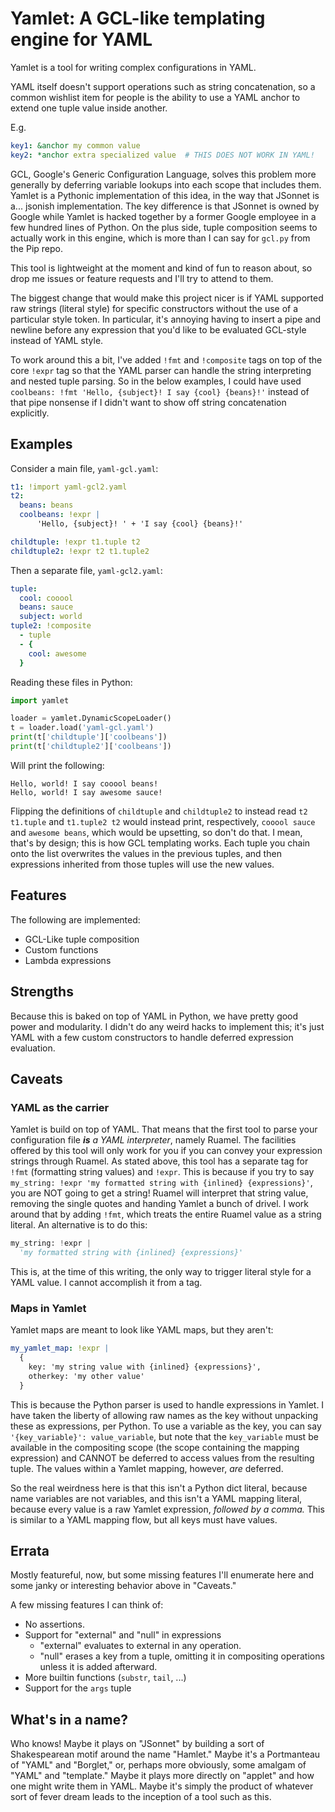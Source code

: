 # Yamlet: A GCL-like templating engine for YAML

Yamlet is a tool for writing complex configurations in YAML.

YAML itself doesn't support operations such as string concatenation,
so a common wishlist item for people is the ability to use a YAML anchor
to extend one tuple value inside another.

E.g.
```yaml
key1: &anchor my common value
key2: *anchor extra specialized value  # THIS DOES NOT WORK IN YAML!
```

GCL, Google's Generic Configuration Language, solves this problem more
generally by deferring variable lookups into each scope that includes
them. Yamlet is a Pythonic implementation of this idea, in the way that
JSonnet is a... jsonish implementation. The key difference is that JSonnet
is owned by Google while Yamlet is hacked together by a former Google
employee in a few hundred lines of Python. On the plus side, tuple
composition seems to actually work in this engine, which is more than
I can say for `gcl.py` from the Pip repo.

This tool is lightweight at the moment and kind of fun to reason about,
so drop me issues or feature requests and I'll try to attend to them.

The biggest change that would make this project nicer is if YAML supported
raw strings (literal style) for specific constructors without the use of a
particular style token. In particular, it's annoying having to insert a
pipe and newline before any expression that you'd like to be evaluated
GCL-style instead of YAML style.

To work around this a bit, I've added `!fmt` and `!composite` tags on top of
the core `!expr` tag so that the YAML parser can handle the string interpreting
and nested tuple parsing. So in the below examples, I could have used
`coolbeans: !fmt 'Hello, {subject}! I say {cool} {beans}!'` instead of that
pipe nonsense if I didn't want to show off string concatenation explicitly.

## Examples
Consider a main file, `yaml-gcl.yaml`:
```yaml
t1: !import yaml-gcl2.yaml
t2:
  beans: beans
  coolbeans: !expr |
      'Hello, {subject}! ' + 'I say {cool} {beans}!'

childtuple: !expr t1.tuple t2
childtuple2: !expr t2 t1.tuple2
```

Then a separate file, `yaml-gcl2.yaml`:
```yaml
tuple:
  cool: cooool
  beans: sauce
  subject: world
tuple2: !composite
  - tuple
  - {
    cool: awesome
  }
```

Reading these files in Python:
```python
import yamlet

loader = yamlet.DynamicScopeLoader()
t = loader.load('yaml-gcl.yaml')
print(t['childtuple']['coolbeans'])
print(t['childtuple2']['coolbeans'])
```

Will print the following:
```
Hello, world! I say cooool beans!
Hello, world! I say awesome sauce!
```

Flipping the definitions of `childtuple` and `childtuple2` to instead read
`t2 t1.tuple` and `t1.tuple2 t2` would instead print, respectively,
`cooool sauce` and `awesome beans`, which would be upsetting, so don't do that.
I mean, that's by design; this is how GCL templating works. Each tuple you
chain onto the list overwrites the values in the previous tuples, and then
expressions inherited from those tuples will use the new values.


## Features
The following are implemented:
- GCL-Like tuple composition
- Custom functions
- Lambda expressions

## Strengths
Because this is baked on top of YAML in Python, we have pretty good power and
modularity. I didn't do any weird hacks to implement this; it's just YAML with
a few custom constructors to handle deferred expression evaluation.

## Caveats
### YAML as the carrier
Yamlet is build on top of YAML. That means that the first tool to parse your
configuration file ***is** a YAML interpreter*, namely Ruamel. The facilities
offered by this tool will only work for you if you can convey your expression
strings through Ruamel. As stated above, this tool has a separate tag for `!fmt`
(formatting string values) and `!expr`. This is because if you try to say
`my_string: !expr 'my formatted string with {inlined} {expressions}'`, you are
NOT going to get a string! Ruamel will interpret that string value, removing
the single quotes and handing Yamlet a bunch of drivel. I work around that by
adding `!fmt`, which treats the entire Ruamel value as a string literal.
An alternative is to do this:
```python
my_string: !expr |
  'my formatted string with {inlined} {expressions}'
```

This is, at the time of this writing, the only way to trigger literal style for
a YAML value. I cannot accomplish it from a tag.

### Maps in Yamlet
Yamlet maps are meant to look like YAML maps, but they aren't:

```yaml
my_yamlet_map: !expr |
  {
    key: 'my string value with {inlined} {expressions}',
    otherkey: 'my other value'
  }
```

This is because the Python parser is used to handle expressions in Yamlet.
I have taken the liberty of allowing raw names as the key without unpacking
these as expressions, per Python. To use a variable as the key, you can say
`'{key_variable}': value_variable`, but note that the `key_variable` must be
available in the compositing scope (the scope containing the mapping expression)
and CANNOT be deferred to access values from the resulting tuple. The values
within a Yamlet mapping, however, *are* deferred.

So the real weirdness here is that this isn't a Python dict literal, because
name variables are not variables, and this isn't a YAML mapping literal, because
every value is a raw Yamlet expression, *followed by a comma.* This is similar
to a YAML mapping flow, but all keys must have values.

## Errata
Mostly featureful, now, but some missing features I'll enumerate here and some
janky or interesting behavior above in "Caveats."

A few missing features I can think of:
- No assertions.
- Support for "external" and "null" in expressions
  - "external" evaluates to external in any operation.
  - "null" erases a key from a tuple, omitting it in compositing operations
    unless it is added afterward.
- More builtin functions (`substr`, `tail`, ...)
- Support for the `args` tuple

## What's in a name?
Who knows! Maybe it plays on "JSonnet" by building a sort of Shakespearean motif
around the name "Hamlet." Maybe it's a Portmanteau of "YAML" and "Borglet," or,
perhaps more obviously, some amalgam of "YAML" and "template."
Maybe it plays more directly on "applet" and how one might write them in YAML.
Maybe it's simply the product of whatever sort of fever dream leads to the
inception of a tool such as this.
